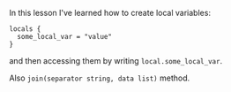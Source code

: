 In this lesson I've learned how to create local variables:<br>
```
locals {
  some_local_var = "value"
}
```

and then accessing them by writing `local.some_local_var`.<br>

Also `join(separator string, data list)` method.
